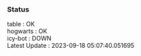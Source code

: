 ### Status


table : OK  
hogwarts : OK  
icy-bot : DOWN  
Latest Update : 2023-09-18 05:07:40.051695
